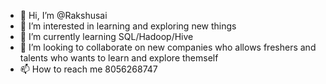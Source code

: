 - 👋 Hi, I’m @Rakshusai
- 👀 I’m interested in learning and exploring new things
- 🌱 I’m currently learning SQL/Hadoop/Hive
- 💞️ I’m looking to collaborate on new companies who allows freshers and talents who wants to learn and explore themself
- 📫 How to reach me 8056268747

<!---
Rakshusai/Rakshusai is a ✨ special ✨ repository because its `README.md` (this file) appears on your GitHub profile.
You can click the Preview link to take a look at your changes.
--->
